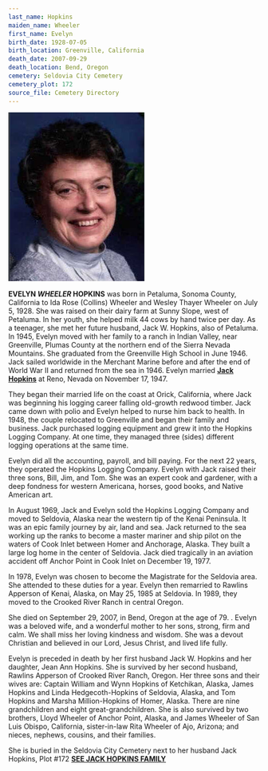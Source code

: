```yaml
---
last_name: Hopkins
maiden_name: Wheeler
first_name: Evelyn
birth_date: 1928-07-05
birth_location: Greenville, California
death_date: 2007-09-29
death_location: Bend, Oregon
cemetery: Seldovia City Cemetery
cemetery_plot: 172
source_file: Cemetery Directory
---
```

![](../assets/images/Evelyn%20Wheeler%20Hopkins.jpg)

**EVELYN *WHEELER* HOPKINS** was born in Petaluma, Sonoma County, California to Ida Rose (Collins) Wheeler and Wesley Thayer Wheeler on July 5, 1928.  She was raised on their dairy farm at Sunny Slope, west of Petaluma.  In her youth, she helped milk 44 cows by hand twice per day.  As a teenager, she met her future husband, Jack W. Hopkins, also of Petaluma.  In 1945, Evelyn moved with her family to a ranch in Indian Valley, near Greenville, Plumas County at the northern end of the Sierra Nevada Mountains.   She graduated from the Greenville High School in June 1946.  Jack sailed worldwide in the Merchant Marine before and after the end of World War II and returned from the sea in 1946.  Evelyn married [**Jack Hopkins**](./Hopkins_Jack_Watson.md) at Reno, Nevada on November 17, 1947.

They began their married life on the coast at Orick, California, where Jack was beginning his logging career falling old-growth redwood timber.  Jack came down with polio and Evelyn helped to nurse him back to health.  In 1948, the couple relocated to Greenville and began their family and business.  Jack purchased logging equipment and grew it into the Hopkins Logging Company.  At one time, they managed three (sides) different logging operations at the same time.

Evelyn did all the accounting, payroll, and bill paying.  For the next 22 years, they operated the Hopkins Logging Company.  Evelyn with Jack raised their three sons, Bill, Jim, and Tom.  She was an expert cook and gardener, with a deep fondness for western Americana, horses, good books, and Native American art.

In August 1969, Jack and Evelyn sold the Hopkins Logging Company and moved to Seldovia, Alaska near the western tip of the Kenai Peninsula.  It was an epic family journey by air, land and sea.  Jack returned to the sea working up the ranks to become a master mariner and ship pilot on the waters of Cook Inlet between Homer and Anchorage, Alaska.  They built a large log home in the center of Seldovia.  Jack died tragically in an aviation accident off Anchor Point in Cook Inlet on December 19, 1977.

In 1978, Evelyn was chosen to become the Magistrate for the Seldovia area.  She attended to these duties for a year.  Evelyn then remarried to Rawlins Apperson of Kenai, Alaska, on May 25, 1985 at Seldovia.  In 1989, they moved to the Crooked River Ranch in central Oregon.

She died on September 29, 2007, in Bend, Oregon at the age of 79. .  Evelyn was a beloved wife, and a wonderful mother to her sons, strong, firm and calm.  We shall miss her loving kindness and wisdom.  She was a devout Christian and believed in our Lord, Jesus Christ, and lived life fully.

Evelyn is preceded in death by her first husband Jack W. Hopkins and her daughter, Jean Ann Hopkins.  She is survived by her second husband, Rawlins Apperson of Crooked River Ranch, Oregon.  Her three sons and their wives are: Captain William and Wynn Hopkins of Ketchikan, Alaska, James Hopkins and Linda Hedgecoth-Hopkins of Seldovia, Alaska, and Tom Hopkins and Marsha Million-Hopkins of Homer, Alaska.  There are nine grandchildren and eight great-grandchildren.  She is also survived by two brothers, Lloyd Wheeler of Anchor Point, Alaska, and James Wheeler of San Luis Obispo, California, sister-in-law Rita Wheeler of Ajo, Arizona; and nieces, nephews, cousins, and their families.  

She is buried in the Seldovia City Cemetery next to her
husband Jack Hopkins, Plot \#172 [**SEE JACK HOPKINS FAMILY**](../_families/Hopkins_Family.md)


